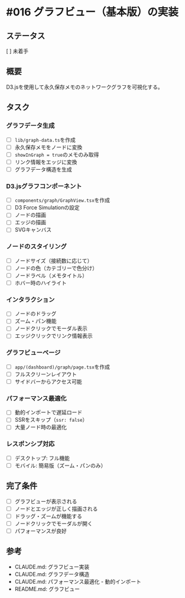 # #016 グラフビュー（基本版）の実装

## ステータス
[ ] 未着手

## 概要
D3.jsを使用して永久保存メモのネットワークグラフを可視化する。

## タスク

### グラフデータ生成
- [ ] `lib/graph-data.ts`を作成
- [ ] 永久保存メモをノードに変換
- [ ] `showInGraph = true`のメモのみ取得
- [ ] リンク情報をエッジに変換
- [ ] グラフデータ構造を生成

### D3.jsグラフコンポーネント
- [ ] `components/graph/GraphView.tsx`を作成
- [ ] D3 Force Simulationの設定
- [ ] ノードの描画
- [ ] エッジの描画
- [ ] SVGキャンバス

### ノードのスタイリング
- [ ] ノードサイズ（接続数に応じて）
- [ ] ノードの色（カテゴリーで色分け）
- [ ] ノードラベル（メモタイトル）
- [ ] ホバー時のハイライト

### インタラクション
- [ ] ノードのドラッグ
- [ ] ズーム・パン機能
- [ ] ノードクリックでモーダル表示
- [ ] エッジクリックでリンク情報表示

### グラフビューページ
- [ ] `app/(dashboard)/graph/page.tsx`を作成
- [ ] フルスクリーンレイアウト
- [ ] サイドバーからアクセス可能

### パフォーマンス最適化
- [ ] 動的インポートで遅延ロード
- [ ] SSRをスキップ（`ssr: false`）
- [ ] 大量ノード時の最適化

### レスポンシブ対応
- [ ] デスクトップ: フル機能
- [ ] モバイル: 簡易版（ズーム・パンのみ）

## 完了条件
- [ ] グラフビューが表示される
- [ ] ノードとエッジが正しく描画される
- [ ] ドラッグ・ズームが機能する
- [ ] ノードクリックでモーダルが開く
- [ ] パフォーマンスが良好

## 参考
- CLAUDE.md: グラフビュー実装
- CLAUDE.md: グラフデータ構造
- CLAUDE.md: パフォーマンス最適化 - 動的インポート
- README.md: グラフビュー
